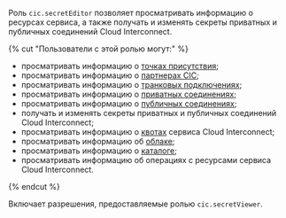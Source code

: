 Роль `cic.secretEditor` позволяет просматривать информацию о ресурсах сервиса, а также получать и изменять секреты приватных и публичных соединений Cloud Interconnect.

{% cut "Пользователи с этой ролью могут:" %}

* просматривать информацию о [точках присутствия](../../interconnect/concepts/pops.md);
* просматривать информацию о [партнерах CIC](../../interconnect/concepts/partners.md);
* просматривать информацию о [транковых подключениях](../../interconnect/concepts/trunk.md);
* просматривать информацию о [приватных соединениях](../../interconnect/concepts/priv-con.md);
* просматривать информацию о [публичных соединениях](../../interconnect/concepts/pub-con.md);
* получать и изменять секреты приватных и публичных соединений Cloud Interconnect;
* просматривать информацию о [квотах](../../interconnect/concepts/limits.md#interconnect-quotas) сервиса Cloud Interconnect;
* просматривать информацию об [облаке](../../resource-manager/concepts/resources-hierarchy.md#cloud);
* просматривать информацию о [каталоге](../../resource-manager/concepts/resources-hierarchy.md#folder);
* просматривать информацию об операциях с ресурсами сервиса Cloud Interconnect.

{% endcut %}

Включает разрешения, предоставляемые ролью `cic.secretViewer`.